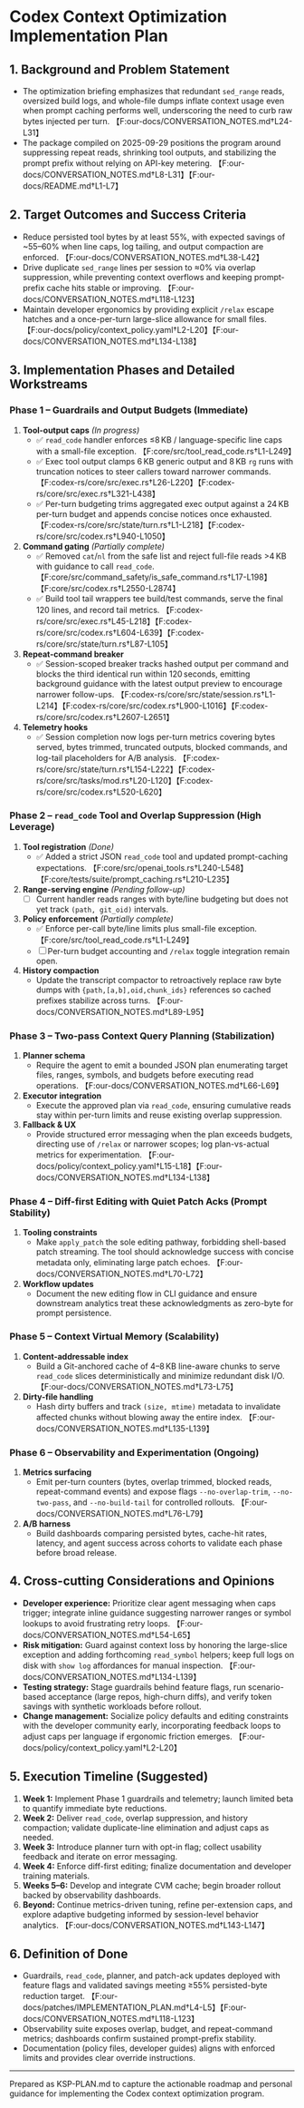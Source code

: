# Codex Context Optimization Implementation Plan

## 1. Background and Problem Statement
- The optimization briefing emphasizes that redundant `sed_range` reads, oversized build logs, and whole-file dumps inflate context usage even when prompt caching performs well, underscoring the need to curb raw bytes injected per turn. 【F:our-docs/CONVERSATION_NOTES.md†L24-L31】
- The package compiled on 2025-09-29 positions the program around suppressing repeat reads, shrinking tool outputs, and stabilizing the prompt prefix without relying on API-key metering. 【F:our-docs/CONVERSATION_NOTES.md†L8-L31】【F:our-docs/README.md†L1-L7】

## 2. Target Outcomes and Success Criteria
- Reduce persisted tool bytes by at least 55%, with expected savings of ~55–60% when line caps, log tailing, and output compaction are enforced. 【F:our-docs/CONVERSATION_NOTES.md†L38-L42】
- Drive duplicate `sed_range` lines per session to ≈0% via overlap suppression, while preventing context overflows and keeping prompt-prefix cache hits stable or improving. 【F:our-docs/CONVERSATION_NOTES.md†L118-L123】
- Maintain developer ergonomics by providing explicit `/relax` escape hatches and a once-per-turn large-slice allowance for small files. 【F:our-docs/policy/context_policy.yaml†L2-L20】【F:our-docs/CONVERSATION_NOTES.md†L134-L138】

## 3. Implementation Phases and Detailed Workstreams

### Phase 1 – Guardrails and Output Budgets (Immediate)
1. **Tool-output caps** *(In progress)*
   - ✅ `read_code` handler enforces ≤8 KB / language-specific line caps with a small-file exception. 【F:core/src/tool_read_code.rs†L1-L249】
   - ✅ Exec tool output clamps 6 KB generic output and 8 KB `rg` runs with truncation notices to steer callers toward narrower commands. 【F:codex-rs/core/src/exec.rs†L26-L220】【F:codex-rs/core/src/exec.rs†L321-L438】
   - ✅ Per-turn budgeting trims aggregated exec output against a 24 KB per-turn budget and appends concise notices once exhausted. 【F:codex-rs/core/src/state/turn.rs†L1-L218】【F:codex-rs/core/src/codex.rs†L940-L1050】
2. **Command gating** *(Partially complete)*
   - ✅ Removed `cat`/`nl` from the safe list and reject full-file reads >4 KB with guidance to call `read_code`. 【F:core/src/command_safety/is_safe_command.rs†L17-L198】【F:core/src/codex.rs†L2550-L2874】
   - ✅ Build tool tail wrappers tee build/test commands, serve the final 120 lines, and record tail metrics. 【F:codex-rs/core/src/exec.rs†L45-L218】【F:codex-rs/core/src/codex.rs†L604-L639】【F:codex-rs/core/src/state/turn.rs†L87-L105】
3. **Repeat-command breaker**
   - ✅ Session-scoped breaker tracks hashed output per command and blocks the third identical run within 120 seconds, emitting background guidance with the latest output preview to encourage narrower follow-ups. 【F:codex-rs/core/src/state/session.rs†L1-L214】【F:codex-rs/core/src/codex.rs†L900-L1016】【F:codex-rs/core/src/codex.rs†L2607-L2651】
4. **Telemetry hooks**
   - ✅ Session completion now logs per-turn metrics covering bytes served, bytes trimmed, truncated outputs, blocked commands, and log-tail placeholders for A/B analysis. 【F:codex-rs/core/src/state/turn.rs†L154-L222】【F:codex-rs/core/src/tasks/mod.rs†L20-L120】【F:codex-rs/core/src/codex.rs†L520-L620】

### Phase 2 – `read_code` Tool and Overlap Suppression (High Leverage)
1. **Tool registration** *(Done)*
   - ✅ Added a strict JSON `read_code` tool and updated prompt-caching expectations. 【F:core/src/openai_tools.rs†L240-L548】【F:core/tests/suite/prompt_caching.rs†L210-L235】
2. **Range-serving engine** *(Pending follow-up)*
   - ☐ Current handler reads ranges with byte/line budgeting but does not yet track `(path, git_oid)` intervals.
3. **Policy enforcement** *(Partially complete)*
   - ✅ Enforce per-call byte/line limits plus small-file exception. 【F:core/src/tool_read_code.rs†L1-L249】
   - ☐ Per-turn budget accounting and `/relax` toggle integration remain open.
4. **History compaction**
   - Update the transcript compactor to retroactively replace raw byte dumps with `{path,[a,b],oid,chunk_ids}` references so cached prefixes stabilize across turns. 【F:our-docs/CONVERSATION_NOTES.md†L89-L95】

### Phase 3 – Two-pass Context Query Planning (Stabilization)
1. **Planner schema**
   - Require the agent to emit a bounded JSON plan enumerating target files, ranges, symbols, and budgets before executing read operations. 【F:our-docs/CONVERSATION_NOTES.md†L66-L69】
2. **Executor integration**
   - Execute the approved plan via `read_code`, ensuring cumulative reads stay within per-turn limits and reuse existing overlap suppression.
3. **Fallback & UX**
   - Provide structured error messaging when the plan exceeds budgets, directing use of `/relax` or narrower scopes; log plan-vs-actual metrics for experimentation. 【F:our-docs/policy/context_policy.yaml†L15-L18】【F:our-docs/CONVERSATION_NOTES.md†L134-L138】

### Phase 4 – Diff-first Editing with Quiet Patch Acks (Prompt Stability)
1. **Tooling constraints**
   - Make `apply_patch` the sole editing pathway, forbidding shell-based patch streaming. The tool should acknowledge success with concise metadata only, eliminating large patch echoes. 【F:our-docs/CONVERSATION_NOTES.md†L70-L72】
2. **Workflow updates**
   - Document the new editing flow in CLI guidance and ensure downstream analytics treat these acknowledgments as zero-byte for prompt persistence.

### Phase 5 – Context Virtual Memory (Scalability)
1. **Content-addressable index**
   - Build a Git-anchored cache of 4–8 KB line-aware chunks to serve `read_code` slices deterministically and minimize redundant disk I/O. 【F:our-docs/CONVERSATION_NOTES.md†L73-L75】
2. **Dirty-file handling**
   - Hash dirty buffers and track `(size, mtime)` metadata to invalidate affected chunks without blowing away the entire index. 【F:our-docs/CONVERSATION_NOTES.md†L135-L139】

### Phase 6 – Observability and Experimentation (Ongoing)
1. **Metrics surfacing**
   - Emit per-turn counters (bytes, overlap trimmed, blocked reads, repeat-command events) and expose flags `--no-overlap-trim`, `--no-two-pass`, and `--no-build-tail` for controlled rollouts. 【F:our-docs/CONVERSATION_NOTES.md†L76-L79】
2. **A/B harness**
   - Build dashboards comparing persisted bytes, cache-hit rates, latency, and agent success across cohorts to validate each phase before broad release.

## 4. Cross-cutting Considerations and Opinions
- **Developer experience:** Prioritize clear agent messaging when caps trigger; integrate inline guidance suggesting narrower ranges or symbol lookups to avoid frustrating retry loops. 【F:our-docs/CONVERSATION_NOTES.md†L54-L65】
- **Risk mitigation:** Guard against context loss by honoring the large-slice exception and adding forthcoming `read_symbol` helpers; keep full logs on disk with `show log` affordances for manual inspection. 【F:our-docs/CONVERSATION_NOTES.md†L134-L139】
- **Testing strategy:** Stage guardrails behind feature flags, run scenario-based acceptance (large repos, high-churn diffs), and verify token savings with synthetic workloads before rollout.
- **Change management:** Socialize policy defaults and editing constraints with the developer community early, incorporating feedback loops to adjust caps per language if ergonomic friction emerges. 【F:our-docs/policy/context_policy.yaml†L2-L20】

## 5. Execution Timeline (Suggested)
1. **Week 1:** Implement Phase 1 guardrails and telemetry; launch limited beta to quantify immediate byte reductions.
2. **Week 2:** Deliver `read_code`, overlap suppression, and history compaction; validate duplicate-line elimination and adjust caps as needed.
3. **Week 3:** Introduce planner turn with opt-in flag; collect usability feedback and iterate on error messaging.
4. **Week 4:** Enforce diff-first editing; finalize documentation and developer training materials.
5. **Weeks 5–6:** Develop and integrate CVM cache; begin broader rollout backed by observability dashboards.
6. **Beyond:** Continue metrics-driven tuning, refine per-extension caps, and explore adaptive budgeting informed by session-level behavior analytics. 【F:our-docs/CONVERSATION_NOTES.md†L143-L147】

## 6. Definition of Done
- Guardrails, `read_code`, planner, and patch-ack updates deployed with feature flags and validated savings meeting ≥55% persisted-byte reduction target. 【F:our-docs/patches/IMPLEMENTATION_PLAN.md†L4-L5】【F:our-docs/CONVERSATION_NOTES.md†L118-L123】
- Observability suite exposes overlap, budget, and repeat-command metrics; dashboards confirm sustained prompt-prefix stability.
- Documentation (policy files, developer guides) aligns with enforced limits and provides clear override instructions.

---
Prepared as KSP-PLAN.md to capture the actionable roadmap and personal guidance for implementing the Codex context optimization program.
